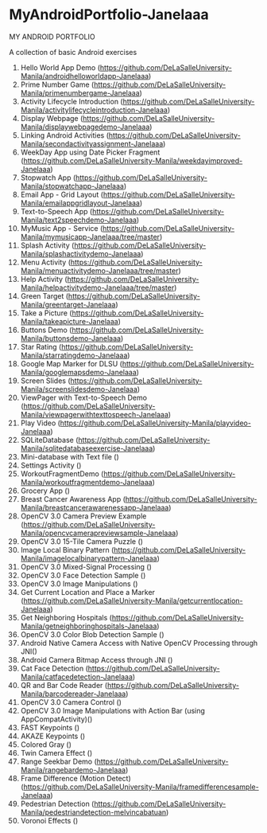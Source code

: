 # MyAndroidPortfolio-Janelaaa

MY ANDROID PORTFOLIO

A collection of basic Android exercises

1.	Hello World App Demo (https://github.com/DeLaSalleUniversity-Manila/androidhelloworldapp-Janelaaa)
2.	Prime Number Game (https://github.com/DeLaSalleUniversity-Manila/primenumbergame-Janelaaa)
3.	Activity Lifecycle Introduction (https://github.com/DeLaSalleUniversity-Manila/activitylifecycleintroduction-Janelaaa)
4.	Display Webpage (https://github.com/DeLaSalleUniversity-Manila/displaywebpagedemo-Janelaaa)
5.	Linking Android Activities (https://github.com/DeLaSalleUniversity-Manila/secondactivityassignment-Janelaaa)
6.	WeekDay App using Date Picker Fragment (https://github.com/DeLaSalleUniversity-Manila/weekdayimproved-Janelaaa)
7.	Stopwatch App (https://github.com/DeLaSalleUniversity-Manila/stopwatchapp-Janelaaa)
8.	Email App - Grid Layout (https://github.com/DeLaSalleUniversity-Manila/emailappgridlayout-Janelaaa)
9.	Text-to-Speech App (https://github.com/DeLaSalleUniversity-Manila/text2speechdemo-Janelaaa)
10.	MyMusic App - Service (https://github.com/DeLaSalleUniversity-Manila/mymusicapp-Janelaaa/tree/master)
11.	Splash Activity (https://github.com/DeLaSalleUniversity-Manila/splashactivitydemo-Janelaaa)
12.	Menu Activity (https://github.com/DeLaSalleUniversity-Manila/menuactivitydemo-Janelaaa/tree/master)
13.	Help Activity (https://github.com/DeLaSalleUniversity-Manila/helpactivitydemo-Janelaaa/tree/master)
14.	Green Target (https://github.com/DeLaSalleUniversity-Manila/greentarget-Janelaaa)
15.	Take a Picture (https://github.com/DeLaSalleUniversity-Manila/takeapicture-Janelaaa)
16.	Buttons Demo (https://github.com/DeLaSalleUniversity-Manila/buttonsdemo-Janelaaa)
17.	Star Rating (https://github.com/DeLaSalleUniversity-Manila/starratingdemo-Janelaaa)
18.	Google Map Marker for DLSU (https://github.com/DeLaSalleUniversity-Manila/googlemapsdemo-Janelaaa)
19.	Screen Slides (https://github.com/DeLaSalleUniversity-Manila/screenslidesdemo-Janelaaa)
20.	ViewPager with Text-to-Speech Demo (https://github.com/DeLaSalleUniversity-Manila/viewpagerwithtexttospeech-Janelaaa)
21.	Play Video (https://github.com/DeLaSalleUniversity-Manila/playvideo-Janelaaa)
22.	SQLiteDatabase (https://github.com/DeLaSalleUniversity-Manila/sqlitedatabaseexercise-Janelaaa)
23.	Mini-database with Text file ()
24.	Settings Activity ()
25.	WorkoutFragmentDemo (https://github.com/DeLaSalleUniversity-Manila/workoutfragmentdemo-Janelaaa)
26.	Grocery App ()
27.	Breast Cancer Awareness App (https://github.com/DeLaSalleUniversity-Manila/breastcancerawarenessapp-Janelaaa)
28.	OpenCV 3.0 Camera Preview Example (https://github.com/DeLaSalleUniversity-Manila/opencvcamerapreviewsample-Janelaaa)
29.	OpenCV 3.0 15-Tile Camera Puzzle ()
30.	Image Local Binary Pattern (https://github.com/DeLaSalleUniversity-Manila/imagelocalbinarypattern-Janelaaa)
31.	OpenCV 3.0 Mixed-Signal Processing ()
32.	OpenCV 3.0 Face Detection Sample ()
33.	OpenCV 3.0 Image Manipulations ()
34.	Get Current Location and Place a Marker (https://github.com/DeLaSalleUniversity-Manila/getcurrentlocation-Janelaaa)
35.	Get Neighboring Hospitals (https://github.com/DeLaSalleUniversity-Manila/getneighboringhospitals-Janelaaa)
36.	OpenCV 3.0 Color Blob Detection Sample ()
37.	Android Native Camera Access with Native OpenCV Processing through JNI()
38.	Android Camera Bitmap Access through JNI ()
39.	Cat Face Detection (https://github.com/DeLaSalleUniversity-Manila/catfacedetection-Janelaaa)
40.	QR and Bar Code Reader (https://github.com/DeLaSalleUniversity-Manila/barcodereader-Janelaaa)
41.	OpenCV 3.0 Camera Control ()
42.	OpenCV 3.0 Image Manipulations with Action Bar (using AppCompatActivity)()
43.	FAST Keypoints ()
44.	AKAZE Keypoints ()
45.	Colored Gray ()
46.	Twin Camera Effect ()
47.	Range Seekbar Demo (https://github.com/DeLaSalleUniversity-Manila/rangebardemo-Janelaaa)
48.	Frame Difference (Motion Detect) (https://github.com/DeLaSalleUniversity-Manila/framedifferencesample-Janelaaa)
49.	Pedestrian Detection (https://github.com/DeLaSalleUniversity-Manila/pedestriandetection-melvincabatuan)
50.	Voronoi Effects ()
